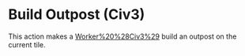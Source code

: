 # Build Outpost (Civ3)

This action makes a [Worker%20%28Civ3%29](Worker) build an outpost on the current tile.